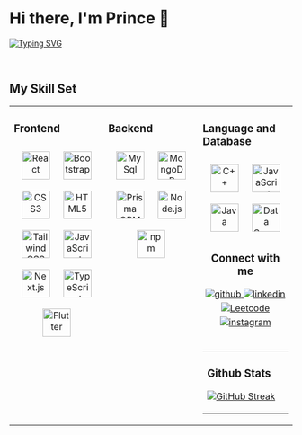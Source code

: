 


# Hi there, I'm Prince 👋
 
   [![Typing SVG](https://readme-typing-svg.demolab.com?font=Exo&weight=500&size=35&pause=1000&background=000000EB&center=true&vCenter=true&random=false&width=440&lines=Let's+turn+Ideas+into+Reality)](https://git.io/typing-svg)

<br/>

## My Skill Set
<table><tr><td valign="top" width="33%">

### Frontend  
<div align="center">  
<img style="margin: 10px" src="https://svg-files.pixelied.com/ad0fb35a-528f-4db8-91d2-ceb44f714b4f/thumb-256px.png" alt="React" height="50" /> 
<img style="margin: 10px" src="https://cdn.iconscout.com/icon/free/png-512/free-bootstrap-2038880-1720093.png?f=webp&w=512" alt="Bootstrap" height="50" />  
<img style="margin: 10px" src="https://cdn.iconscout.com/icon/free/png-512/free-css3-11-1175239.png?f=webp&w=512" alt="CSS3" height="50" />  
<img style="margin: 10px" src="https://cdn.iconscout.com/icon/free/png-512/free-html5-40-1175193.png?f=webp&w=512" alt="HTML5" height="50" />  
<img style="margin: 10px" src="https://cdn.iconscout.com/icon/free/png-512/free-tailwind-css-5285308-4406745.png?f=webp&w=512" alt="Tailwind CSS" height="50" />  
<img style="margin: 10px" src="https://cdn.iconscout.com/icon/free/png-512/free-javascript-24-1174950.png?f=webp&w=512" alt="JavaScript" height="50" />  
<img style="margin: 10px" src="https://svg-files.pixelied.com/7ffdb967-8633-421d-9916-4e3eafedde68/thumb-256px.png" alt="Next.js" height="50" />  
<img style="margin: 10px" src="https://cdn.iconscout.com/icon/free/png-512/free-typescript-1174965.png?f=webp&w=512" alt="TypeScript" height="50" />  
<img style="margin: 10px" src="https://cdn.iconscout.com/icon/free/png-512/free-flutter-2038877-1720090.png?f=webp&w=512" alt="Flutter" height="50" /> 
</div></td><td valign="top" width="33%">

 ### Backend  
<div align="center">  
<img style="margin: 10px" src="https://cdn.iconscout.com/icon/free/png-512/free-mysql-3628940-3030165.png?f=webp&w=512" alt="MySql" height="50" /> 
<img style="margin: 10px" src="https://cdn.iconscout.com/icon/free/png-512/free-mongodb-4-1175139.png?f=webp&w=512" alt="MongoDB" height="50" />  
<img style="margin: 10px" src="https://icons8.com/icon/aqb9SdV9P8oC/prisma-orm" alt="Prisma ORM" height="50" />  
<img style="margin: 10px" src="https://cdn.iconscout.com/icon/free/png-512/free-nodejs-2-226035.png?f=webp&w=512" alt="Node.js" height="50" />  
<img style="margin: 10px" src="https://icons8.com/icon/24895/npm" alt="npm" height="50" />   
</div></td><td valign="top" width="33%">

 ### Language and Database  
<div align="center">  
<img style="margin: 10px" src="https://icons8.com/icon/TpULddJc4gTh/c%2B%2B" alt="C++" height="50" /> 
<img style="margin: 10px" src="https://cdn.iconscout.com/icon/free/png-512/free-javascript-24-1174950.png?f=webp&w=512" alt="JavaScript" height="50" />  
<img style="margin: 10px" src="https://icons8.com/icon/13679/java" alt="Java" height="50" />  
<img style="margin: 10px" src="https://icons8.com/icon/yVhO6IrLt66u/data-migration" alt="Data Scrapper" height="50" />  

 <br/>

 ### Connect with me  
<div align="center">
<a href="https://github.com/Pal18T" target="_blank">
<img src=https://img.shields.io/badge/github-%2324292e.svg?&style=for-the-badge&logo=github&logoColor=white alt=github style="margin-bottom: 5px;" />
</a>
<!-- <a href="https://twitter.com/RishavAnandDev" target="_blank">
<img src=https://img.shields.io/badge/twitter-%2300acee.svg?&style=for-the-badge&logo=twitter&logoColor=white alt=twitter style="margin-bottom: 5px;" />
</a> -->
<a href="https://www.linkedin.com/in/prince-pal-3505bb203/" target="_blank">
<img src=https://img.shields.io/badge/linkedin-%230077B5.svg?style=for-the-badge&logo=linkedin&logoColor=white alt=linkedin style="margin-bottom: 5px;" />
</a>
<a href="https://leetcode.com/Prince-/">
<img src=https://img.shields.io/badge/LeetCode-000000?style=for-the-badge&logo=LeetCode&logoColor=#d16c06 alt=Leetcode style="margin-bottom: 5px;" />
</a>
<a href="https://instagram.com/prince_1_8_" target="_blank">
<img src=https://img.shields.io/badge/Instagram-E4405F?style=for-the-badge&logo=instagram&logoColor=white alt=instagram style="margin-bottom: 5px;" />
</a>  
</div>  
  

<br/>  

<table><tr><td valign="top" width="33%">

### Github Stats

[![GitHub Streak](https://streak-stats.demolab.com?user=Pal18T)](https://git.io/streak-stats)


  





